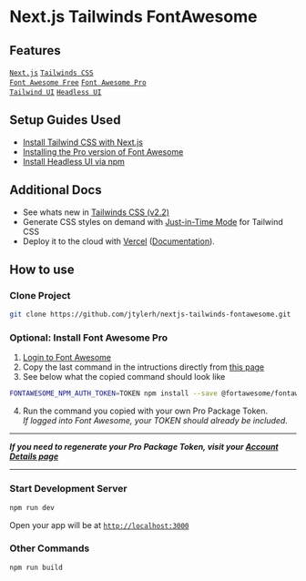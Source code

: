 # Next.js Tailwinds FontAwesome
## Features
[`Next.js`](https://nextjs.org) [`Tailwinds CSS`](https://tailwindcss.com)  
[`Font Awesome Free`](https://fontawesome.com) [`Font Awesome Pro`](https://fontawesome.com)  
[`Tailwind UI`](https://tailwindui.com) [`Headless UI`](https://headlessui.dev)
## Setup Guides Used

* [Install Tailwind CSS with Next.js](https://tailwindcss.com/docs/guides/nextjs)
* [Installing the Pro version of Font Awesome](https://fontawesome.com/v5.15/how-to-use/on-the-web/setup/using-package-managers#installing-pro)
* [Install Headless UI via npm](https://headlessui.dev/react/menu#installation)

## Additional Docs
* See whats new in [Tailwinds CSS (v2.2)](https://blog.tailwindcss.com/tailwindcss-2-2)
* Generate CSS styles on demand with [Just-in-Time Mode](https://tailwindcss.com/docs/just-in-time-mode) for Tailwind CSS
* Deploy it to the cloud with [Vercel](https://vercel.com/new?utm_source=github&utm_medium=readme&utm_campaign=next-example) ([Documentation](https://nextjs.org/docs/deployment)).

## How to use

### Clone Project
```bash
git clone https://github.com/jtylerh/nextjs-tailwinds-fontawesome.git
```

### Optional: Install Font Awesome Pro


1. [Login to Font Awesome](https://fontawesome.com/sessions/sign-in)  
2. Copy the last command in the intructions directly from [this page](https://fontawesome.com/v5.15/how-to-use/on-the-web/setup/using-package-managers#installing-pro)  
3. See below what the copied command should look like

```bash
FONTAWESOME_NPM_AUTH_TOKEN=TOKEN npm install --save @fortawesome/fontawesome-pro
```
4. Run the command you copied with your own Pro Package Token.  
*If logged into Font Awesome, your TOKEN should already be included.*
****
***If you need to regenerate your Pro Package Token, visit your [Account Details page](https://fontawesome.com/account)***
****

### Start Development Server
```bash
npm run dev
```
Open your app will be at [`http://localhost:3000`](http://localhost:3000)

### Other Commands
```bash
npm run build
``` 
